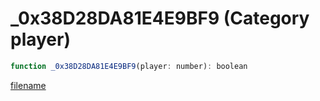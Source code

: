 # _0x38D28DA81E4E9BF9 (Category player)

```js
function _0x38D28DA81E4E9BF9(player: number): boolean
```

[filename](_0x38D28DA81E4E9BF9_m.md ':include')
